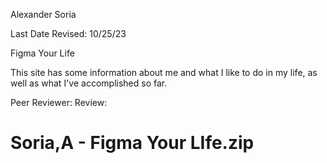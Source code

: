 Alexander Soria

Last Date Revised: 10/25/23

Figma Your Life

This site has some information about me and what I like to do in my life, as well as what I've accomplished so far.

Peer Reviewer:
Review:

# Soria,A - Figma Your LIfe.zip
